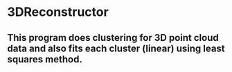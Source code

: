 # 3DReconstructor

## This program does clustering for 3D point cloud data and also fits each cluster (linear) using least squares method.
